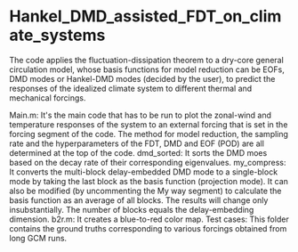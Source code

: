# Hankel_DMD_assisted_FDT_on_climate_systems
The code applies the fluctuation-dissipation theorem to a dry-core general circulation model, whose basis functions for model reduction can be EOFs, DMD modes or Hankel-DMD modes (decided by the user), to predict the responses of the idealized climate system to different thermal and mechanical forcings. 

Main.m: It's the main code that has to be run to plot the zonal-wind and temperature responses of the system to an external forcing that is set in the forcing segment of the code. The method for model reduction, the sampling rate and the hyperparameters of the FDT, DMD and EOF (POD) are all determined at the top of the code. 
dmd_sorted: It sorts the DMD moes based on the decay rate of their corresponding eigenvalues. 
my_compress: It converts the multi-block delay-embedded DMD mode to a single-block mode by taking the last block as the basis function (projection mode). It can also be modified (by uncommenting the My way segment) to calculate the basis function as an average of all blocks. The results will change only insubstantially. The number of blocks equals the delay-embedding dimension.
b2r.m: It creates a blue-to-red color map. 
Test cases: This folder contains the ground truths corresponding to various forcings obtained from long GCM runs. 

